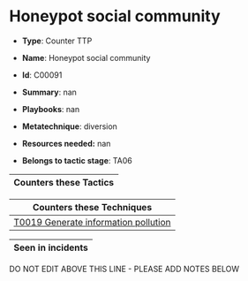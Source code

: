 # Honeypot social community

* **Type**: Counter TTP

* **Name**: Honeypot social community

* **Id**: C00091

* **Summary**: nan

* **Playbooks**: nan

* **Metatechnique**: diversion

* **Resources needed:** nan

* **Belongs to tactic stage**: TA06


| Counters these Tactics |
| ---------------------- |



| Counters these Techniques |
| ------------------------- |
| [T0019 Generate information pollution](../techniques/T0019.md) |



| Seen in incidents |
| ----------------- |


DO NOT EDIT ABOVE THIS LINE - PLEASE ADD NOTES BELOW